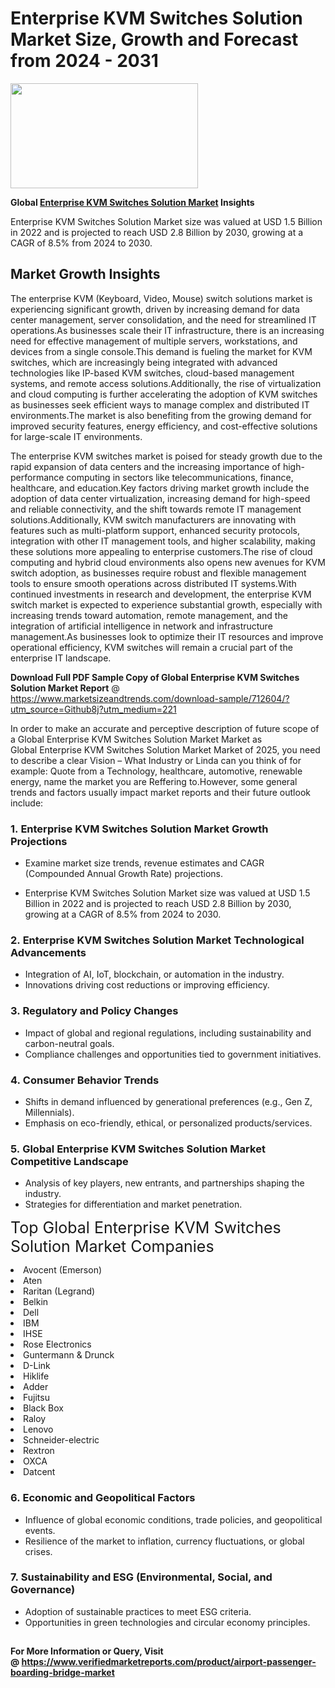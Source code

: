 <H1>Enterprise KVM Switches Solution Market Size, Growth and Forecast from 2024 - 2031</H1><img class="aligncenter size-medium wp-image-584254" src="https://thirdeyenews.in/wp-content/uploads/2024/09/Global-Market-Research-300x168.jpeg" alt="" width="300" height="168" /><p><strong>Global&nbsp;<a href="https://www.marketsizeandtrends.com/download-sample/712604/?utm_source=Github8j?utm_medium=221">Enterprise KVM Switches Solution Market</a> Insights</strong></p><p>Enterprise KVM Switches Solution Market size was valued at USD 1.5 Billion in 2022 and is projected to reach USD 2.8 Billion by 2030, growing at a CAGR of 8.5% from 2024 to 2030.</p><p><h2>Market Growth Insights</h2> <p>The enterprise KVM (Keyboard, Video, Mouse) switch solutions market is experiencing significant growth, driven by increasing demand for data center management, server consolidation, and the need for streamlined IT operations.As businesses scale their IT infrastructure, there is an increasing need for effective management of multiple servers, workstations, and devices from a single console.This demand is fueling the market for KVM switches, which are increasingly being integrated with advanced technologies like IP-based KVM switches, cloud-based management systems, and remote access solutions.Additionally, the rise of virtualization and cloud computing is further accelerating the adoption of KVM switches as businesses seek efficient ways to manage complex and distributed IT environments.The market is also benefiting from the growing demand for improved security features, energy efficiency, and cost-effective solutions for large-scale IT environments.</p> <p>The enterprise KVM switches market is poised for steady growth due to the rapid expansion of data centers and the increasing importance of high-performance computing in sectors like telecommunications, finance, healthcare, and education.Key factors driving market growth include the adoption of data center virtualization, increasing demand for high-speed and reliable connectivity, and the shift towards remote IT management solutions.Additionally, KVM switch manufacturers are innovating with features such as multi-platform support, enhanced security protocols, integration with other IT management tools, and higher scalability, making these solutions more appealing to enterprise customers.The rise of cloud computing and hybrid cloud environments also opens new avenues for KVM switch adoption, as businesses require robust and flexible management tools to ensure smooth operations across distributed IT systems.With continued investments in research and development, the enterprise KVM switch market is expected to experience substantial growth, especially with increasing trends toward automation, remote management, and the integration of artificial intelligence in network and infrastructure management.As businesses look to optimize their IT resources and improve operational efficiency, KVM switches will remain a crucial part of the enterprise IT landscape.</p> <p><span class=""><strong>Download Full PDF Sample Copy of Global Enterprise KVM Switches Solution Market Report</strong> @ <a href="https://www.marketsizeandtrends.com/download-sample/712604/?utm_source=Github8j?utm_medium=221" target="_blank">https://www.marketsizeandtrends.com/download-sample/712604/?utm_source=Github8j?utm_medium=221</a></span></p><p>In order to make an accurate and perceptive description of future scope of a Global&nbsp;Enterprise KVM Switches Solution Market Market as Global&nbsp;Enterprise KVM Switches Solution Market Market of 2025, you need to describe a clear Vision &ndash; What Industry or Linda can you think of for example: Quote from a Technology, healthcare, automotive, renewable energy, name the market you are Reffering to.However, some general trends and factors usually impact market reports and their future outlook include:</p><h3>1.&nbsp;<strong>Enterprise KVM Switches Solution Market Growth Projections</strong></h3><ul><li>Examine market size trends, revenue estimates and CAGR (Compounded Annual Growth Rate) projections.</li><li><p>Enterprise KVM Switches Solution Market size was valued at USD 1.5 Billion in 2022 and is projected to reach USD 2.8 Billion by 2030, growing at a CAGR of 8.5% from 2024 to 2030.</p></li></ul><h3>2.&nbsp;<strong>Enterprise KVM Switches Solution Market Technological Advancements</strong></h3><ul><li>Integration of AI, IoT, blockchain, or automation in the industry.</li><li>Innovations driving cost reductions or improving efficiency.</li></ul><h3>3.&nbsp;<strong>Regulatory and Policy Changes</strong></h3><ul><li>Impact of global and regional regulations, including sustainability and carbon-neutral goals.</li><li>Compliance challenges and opportunities tied to government initiatives.</li></ul><h3>4.&nbsp;<strong>Consumer Behavior Trends</strong></h3><ul><li>Shifts in demand influenced by generational preferences (e.g., Gen Z, Millennials).</li><li>Emphasis on eco-friendly, ethical, or personalized products/services.</li></ul><h3>5.&nbsp;<strong>Global Enterprise KVM Switches Solution Market Competitive Landscape</strong></h3><ul><li>Analysis of key players, new entrants, and partnerships shaping the industry.</li><li>Strategies for differentiation and market penetration.</li></ul><p data-pm-slice="1 1 []"><span style="color: inherit; font-family: inherit; font-size: 25px;">Top Global Enterprise KVM Switches Solution Market Companies</span></p><div class="" data-test-id=""><p><li> Avocent (Emerson)</li><li> Aten</li><li> Raritan (Legrand)</li><li> Belkin</li><li> Dell</li><li> IBM</li><li> IHSE</li><li> Rose Electronics</li><li> Guntermann & Drunck</li><li> D-Link</li><li> Hiklife</li><li> Adder</li><li> Fujitsu</li><li> Black Box</li><li> Raloy</li><li> Lenovo</li><li> Schneider-electric</li><li> Rextron</li><li> OXCA</li><li> Datcent</li></p></div><h3>6.&nbsp;<strong>Economic and Geopolitical Factors</strong></h3><ul><li>Influence of global economic conditions, trade policies, and geopolitical events.</li><li>Resilience of the market to inflation, currency fluctuations, or global crises.</li></ul><h3>7.&nbsp;<strong>Sustainability and ESG (Environmental, Social, and Governance)</strong></h3><ul><li>Adoption of sustainable practices to meet ESG criteria.</li><li>Opportunities in green technologies and circular economy principles.</li></ul><h2><strong style="font-size: 14px;">For More Information or Query, Visit @&nbsp;</strong><a style="background-color: #ffffff; font-size: 14px;" href="https://www.marketsizeandtrends.com/report/enterprise-kvm-switches-solution-market/" target="_blank">https://www.verifiedmarketreports.com/product/airport-passenger-boarding-bridge-market</a></h2>